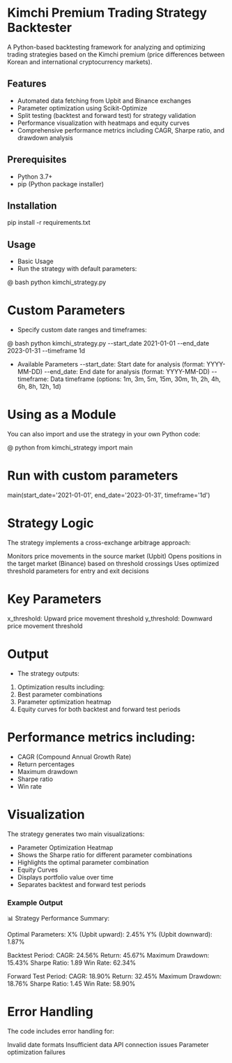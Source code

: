 # Kimchi Premium Trading Strategy Backtester

A Python-based backtesting framework for analyzing and optimizing trading strategies based on the Kimchi premium (price differences between Korean and international cryptocurrency markets).

## Features

- Automated data fetching from Upbit and Binance exchanges
- Parameter optimization using Scikit-Optimize
- Split testing (backtest and forward test) for strategy validation
- Performance visualization with heatmaps and equity curves
- Comprehensive performance metrics including CAGR, Sharpe ratio, and drawdown analysis

## Prerequisites

- Python 3.7+
- pip (Python package installer)

## Installation
pip install -r requirements.txt

## Usage
- Basic Usage
- Run the strategy with default parameters:

@ bash
python kimchi_strategy.py

# Custom Parameters
- Specify custom date ranges and timeframes:

@ bash
python kimchi_strategy.py --start_date 2021-01-01 --end_date 2023-01-31 --timeframe 1d

- Available Parameters
--start_date: Start date for analysis (format: YYYY-MM-DD)
--end_date: End date for analysis (format: YYYY-MM-DD)
--timeframe: Data timeframe (options: 1m, 3m, 5m, 15m, 30m, 1h, 2h, 4h, 6h, 8h, 12h, 1d)

# Using as a Module
You can also import and use the strategy in your own Python code:

@ python
from kimchi_strategy import main

# Run with custom parameters
main(start_date='2021-01-01', 
     end_date='2023-01-31', 
     timeframe='1d')

# Strategy Logic
The strategy implements a cross-exchange arbitrage approach:

Monitors price movements in the source market (Upbit)
Opens positions in the target market (Binance) based on threshold crossings
Uses optimized threshold parameters for entry and exit decisions

# Key Parameters
x_threshold: Upward price movement threshold
y_threshold: Downward price movement threshold

# Output
- The strategy outputs:

1. Optimization results including:
2. Best parameter combinations
3. Parameter optimization heatmap
4. Equity curves for both backtest and forward test periods

# Performance metrics including:
- CAGR (Compound Annual Growth Rate)
- Return percentages
- Maximum drawdown
- Sharpe ratio
- Win rate

# Visualization
The strategy generates two main visualizations:

- Parameter Optimization Heatmap
- Shows the Sharpe ratio for different parameter combinations
- Highlights the optimal parameter combination
- Equity Curves
- Displays portfolio value over time
- Separates backtest and forward test periods



### Example Output

📊 Strategy Performance Summary:

Optimal Parameters:
X% (Upbit upward): 2.45%
Y% (Upbit downward): 1.87%

Backtest Period:
CAGR: 24.56%
Return: 45.67%
Maximum Drawdown: 15.43%
Sharpe Ratio: 1.89
Win Rate: 62.34%

Forward Test Period:
CAGR: 18.90%
Return: 32.45%
Maximum Drawdown: 18.76%
Sharpe Ratio: 1.45
Win Rate: 58.90%

# Error Handling
The code includes error handling for:

Invalid date formats
Insufficient data
API connection issues
Parameter optimization failures